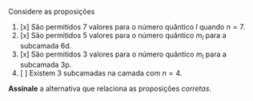 Considere as proposições

1. [x] São permitidos 7 valores para o número quântico $l$ quando $n = 7$.
2. [x] São permitidos 5 valores para o número quântico $m_l$ para a subcamada $\mathrm{6d}$.
3. [x] São permitidos 3 valores para o número quântico $m_l$ para a subcamada $\mathrm{3p}$.
4. [ ] Existem 3 subcamadas na camada com $n = 4$.

**Assinale** a alternativa que relaciona as proposições *corretas*.
